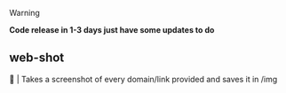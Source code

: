> [!Warning]
> **Code release in 1-3 days just have some updates to do**

## web-shot
📸 | Takes a screenshot of every domain/link provided and saves it in /img
